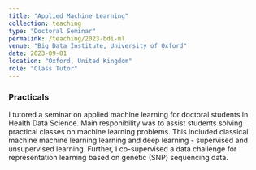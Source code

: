 ```yaml
---
title: "Applied Machine Learning"
collection: teaching
type: "Doctoral Seminar"
permalink: /teaching/2023-bdi-ml
venue: "Big Data Institute, University of Oxford"
date: 2023-09-01
location: "Oxford, United Kingdom"
role: "Class Tutor"
---
```


### Practicals

I tutored a seminar on applied machine learning for doctoral students in Health Data Science. Main responibility was to assist students solving practical classes on machine learning problems. This included classical machine machine learning learning and deep learning - supervised and unsupervised learning. Further, I co-supervised a data challenge for representation learning based on genetic (SNP) sequencing data.

